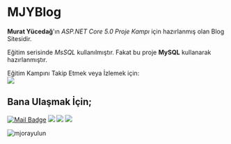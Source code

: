 # MJYBlog

<strong>Murat Yücedağ</strong>'ın <i>ASP.NET Core 5.0 Proje Kampı</i> için hazırlanmış olan Blog Sitesidir.

Eğitim serisinde <i>MsSQL</i> kullanılmıştır. Fakat bu proje <strong>MySQL</strong> kullanarak hazırlanmıştır.

Eğitim Kampını Takip Etmek veya İzlemek için:<br />
[![](https://img.shields.io/badge/YouTube-FF0000?style=for-the-badge&logo=youtube&logoColor=white)](https://www.youtube.com/playlist?list=PLKnjBHu2xXNNkinaVhPqPZG0ubaLN63ci)





<h2 align="left">Bana Ulaşmak İçin;</h2>

[![Mail Badge](https://img.shields.io/badge/mjorayulun@gmail.com-c14438?style=for-the-badge&logo=Gmail&logoColor=white&link=mailto:mjorayulun@gmail.com)](mailto:mjorayulun@gmail.com)
[![](https://img.shields.io/badge/linkedin-%230077B5.svg?&style=for-the-badge&logo=linkedin&logoColor=white)](https://www.linkedin.com/in/mjorayulun/)
[![](https://img.shields.io/badge/Twitter-1DA1F2?style=for-the-badge&logo=twitter&logoColor=white)](https://www.twitter.com/mjorayulun/)
[![](https://img.shields.io/badge/Instagram-E4405F?style=for-the-badge&logo=instagram&logoColor=white)](https://www.instagram.com/mjorayulun/)

<p align="left"> <img src="https://komarev.com/ghpvc/?username=mjorayulun&label=Visits&color=0e75b6&style=flat" alt="mjorayulun" /> </p>
